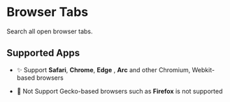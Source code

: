 # Browser Tabs

Search all open browser tabs.


## Supported Apps

- ✨ Support **Safari**, **Chrome**, **Edge** , **Arc** and other Chromium, Webkit-based browsers

- 🚨 Not Support Gecko-based browsers such as **Firefox** is not supported
